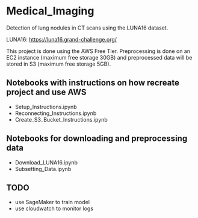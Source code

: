 # Medical_Imaging

Detection of lung nodules in CT scans using the LUNA16 dataset. 

LUNA16: https://luna16.grand-challenge.org/

This project is done using the AWS Free Tier. Preprocessing is done on an EC2 instance (maximum free storage 30GB) and preprocessed data will be stored in S3 (maximum free storage 5GB).

## Notebooks with instructions on how recreate project and use AWS

- Setup_Instructions.ipynb
- Reconnecting_Instructions.ipynb
- Create_S3_Bucket_Instructions.ipynb

## Notebooks for downloading and preprocessing data

- Download_LUNA16.ipynb
- Subsetting_Data.ipynb

## TODO

- use SageMaker to train model
- use cloudwatch to monitor logs 